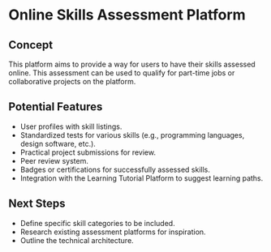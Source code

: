 # Online Skills Assessment Platform

## Concept
This platform aims to provide a way for users to have their skills assessed online. This assessment can be used to qualify for part-time jobs or collaborative projects on the platform.

## Potential Features
- User profiles with skill listings.
- Standardized tests for various skills (e.g., programming languages, design software, etc.).
- Practical project submissions for review.
- Peer review system.
- Badges or certifications for successfully assessed skills.
- Integration with the Learning Tutorial Platform to suggest learning paths.

## Next Steps
- Define specific skill categories to be included.
- Research existing assessment platforms for inspiration.
- Outline the technical architecture.
